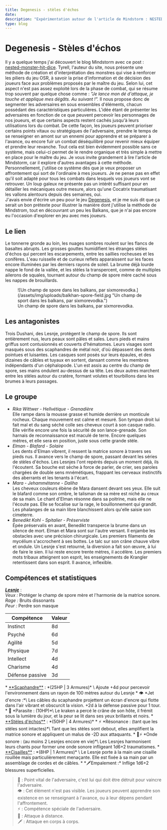 ```yaml
---
title: Degenesis - stèles d'échos
date: 
description: "Expérimentation autour de l'article de Mindstorm : NESTED MONSTER HIT DICE, appliqué à Degenesis."
type: blog
---
```


# Degenesis - Stèles d'échos
Il y a quelque temps j'ai découvert le blog Mindstorm avec ce post : \
<a href="https://www.mindstormpress.com/nested-monster-hit-dice" target="_blank">nested-monster-hit-dice</a>. Tyrell, l'auteur du site, nous présente une méthode de création et d'interprétation des monstres qui vise à renforcer les piliers du jeu OSR, à savoir la prise d'information et de décision des joueurs face aux problèmes proposés par le maître du jeu. 
Selon lui, cet aspect n'est pas assez exploité lors de la phase de combat, qui se résume trop souvent par quelque chose comme : *"Je lance mon dé d'attaque, je touche et applique mes dégâts. Au suivant !".* Il nous propose donc de segmenter les adversaires en sous ensembles d'éléments, chacun possédant des caractéristiques particulières. L'idée étant de présenter les adversaires en fonction de ce que peuvent percevoir les personnages de nos joueurs, et que certains aspects restent cachés jusqu'à leurs utilisations lors du combat. 
De cette façon, les joueurs peuvent prioriser certains points vitaux ou stratégiques de l'adversaire, prendre le temps de se renseigner en amont sur un ennemi pour apprendre et se préparer à l'avance, ou encore fuir un combat déséquilibré pour revenir mieux équiper et prendre leur revanche. Tout cela est bien évidemment possible sans ce système, mais celui-ci permet de le rendre organique et très simple à mettre en place pour le maître du jeu. Je vous invite grandement à lire l'article de Mindstorm, car il explore d'autres avantages à cette méthode.
Personnellement, j'utilise ce système dès que je veux proposer un affrontement qui sort de l'ordinaire à mes joueurs. Je ne pense pas en effet qu'il soit adapté pour tous les combats dans lesquels vos joueurs vont se retrouver. Un loup galeux ne présente pas un intérêt suffisant pour en détailler les mécaniques outre mesure, alors  qu'une Cocatrix traumatisant les vallons alentours depuis des semaines, oui.  
J'avais envie d'écrire un peu pour le jeu <a href="https://degenesis.com/" target="_blank">Degenesis</a>, et je me suis dit que ça serait un bon prétexte pour illustrer la manière dont j'utilise la méthode de Mindstrom, tout en découvrant un peu les Balkans, que je n'ai pas encore eu l'occasion d'explorer en jeu avec mes joueurs.  

## Le lien
Le tonnerre gronde au loin, les nuages sombres roulent sur les flancs de basaltes abrupts. Les grosses gouttes humidifient les étranges stèles d'échos qui percent les escarpements, entre les saillies rocheuses et les conifères. L'eau ruisselle et de curieux reflets apparaissent sur les faces encore illuminées par les derniers rayons de soleil. La brume déjà lourde nappe le fond de la vallée, et les stèles la transpercent, comme de multiples ailerons de squales, tournant autour du champ de spore mère caché sous les nappes de brouillards.

<figure class="breakout">
![Un champ de spore dans les balkans, par sixmorevodka.](/assets/img/uploads/balkhan-spore-field.jpg "Un champ de sport dans les balkans, par sixmorevodka.")
<figcaption class="flow-space__small">Un champ de spore dans les balkans, par sixmorevodka.</figcaption>
</figure>

## Les antagonistes
Trois Dushani, des Lesnje, protègent le champ de spore. Ils sont entièrement nus, leurs peaux sont pâles et sales. Leurs pieds et mains griffus sont contusionnés et couverts d'hématomes. Leurs visages sont masqués sous des scaphandres de métal noir, d'où dépassent des dents pointues et luisantes. Les casques sont posés sur leurs épaules, et des dizaines de câbles et tuyaux en sortent, dansant comme les membres indépendants d'un céphalopode. L'un est assis au centre du champ de spore, ses mains ondulent au-dessus de sa tête. Les deux autres marchent entre les stèles autour du cratère, formant volutes et tourbillons dans les brumes à leurs passages.  

## Le groupe
* *Rika Wittwer - Hellvétique - Grenadière*\
  Elle rampe dans la mousse grasse et humide derrière un monticule rocheux. Chaque mouvement est calme et mesuré. Son tympan droit lui fait mal et du sang séché colle ses cheveux court à son casque radio. Elle vérifie encore une fois la sécurité de son lance-grenade. Son harnais de reconnaissance est maculé de terre. Encore quelques mètres, et elle sera en position, juste sous cette grande stèle.
* *Elman - Blafard - Solaire*\
  Les dents d'Elman vibrent, il ressent la matrice sonore à travers ses pieds nus. Il avance vers le champ de spore, passant devant les séries de stèles d'échos. Les Lesnjes l'ont repérés depuis un moment déjà, ils l'écoutent. Sa bouche est sèche à force de parler, de crier, ses paroles chargées de double sens mnémétiques, frappant les cerveaux instinctifs des aberrants et les tenants à l'écart.   
* *Mara - Jehammétanne - Daliha*\
  Les cheveux couleurs ébène de Mara dansent devant ses yeux. Elle suit le blafard comme son ombre, le talisman de sa mère est niché au creux de sa main. Le chant d'Elman résonne dans sa poitrine, mais elle ne l'écoute pas. Elle se focalise sur la rage, le bouillonnement qui grandit. Les phalanges de sa main libre blanchissent alors qu'elle saisie son cimeterre. 
* *Benedikt Kohl - Spitalier - Préserviste*\
  Épée préservalis en avant, Benedikt transperce la brume dans un silence de mort. Elman et Mara sont sur l'autre versant. Il enjambe les obstacles avec une précision chirurgicale. Les premiers filaments de mycélium s'accrochent à ses bottes. Le talc sur son crâne chauve vibre et ondule. Un Lesnje s'est retourné, la diversion a fait son œuvre, à lui de faire le sien. Il lui reste encore trente mètres, il accélère. Les premiers mots tribaux atteignent son esprit, les enseignements de Krangler retentissent dans son esprit. Il avance, inflexible. 

## Compétences et statistiques
<u>***Lesnje***</u> : \
*Veux :* Protéger le champ de spore mère et l'harmonie de la matrice sonore. \
*Rage :* Bruits dissonants\
*Peur :* Perdre son masque

<table class="flow-space__small"><thead><tr><th>Compétence</th><th>Valeur</th></tr></thead><tbody><tr><td>Instinct</td><td>8d</td></tr><tr><td>Psyché</td><td>6d</td></tr><tr><td>Agilité</td><td>5d</td></tr><tr><td>Physique</td><td>7d</td></tr><tr><td>Intellect</td><td>4d</td></tr><tr><td>Charisme</td><td>4d</td></tr><tr><td>Défense passive</td><td>3d</td></tr></tbody></table>

<div class="no-bullet">
* <u>**Scaphandre**</u> : *(25HP | 3 Armures)* \
  Ajoute +4d pour percevoir l'environnement dans un rayon de 100 mètres autour du Lesnje
  * 👁️ *Jet d'encre :*\
    Les câbles du scaphandre projettent un écran d'encre qui flotte dans l'air vibrant et obscurcit la vision. +2d à la défense passive pour 1 tour.
  * 🤎 *Parasite : (10HP)*\
    Le kraken a percé le crâne de son hôte, il frémit sous la lumière du jour, et la peur se lit dans ses yeux brillants et noirs.
* <u>**Stèles d'échos**</u> : *(50HP | 4 Armures)* 
  * ⚡ *Résonance : (tant que les stèles sont intactes)*\
    Tant que les stèles sont debout, elles amplifient la matrice sonore et appliquent un malus de -2D aux attaquants. 
  * 🏹⚡ *Onde sonore : (au moins 2 Lesnjes encore en vie)*\
    Les Lesnjes harmonisent leurs chants pour former une onde sonore infligeant 1d6+2 traumatismes. 
* <u>**Cisailles**</u> : *(8HP | 1 Armures)* \
  Le Lesnje porte à la main une cisaille rouillée mais particulièrement menaçante. Elle est fixée à sa main par un assemblage de cordes et de câbles. 
  * *🗡️Empalement :* Inflige 1d6+2 blessures superficielles.
</div>

> 🤎 : Point vital de l'adversaire, c'est lui qui doit être détruit pour vaincre l'adversaire. \
> 👁️ : Cet élément n'est pas visible. Les joueurs peuvent apprendre son existence en se renseignant à l'avance, ou à leur dépens pendant l'affrontement.\
> ⚡ : Compétence spéciale de l'adversaire. \
> 🏹 : Attaque à distance.\
> 🗡️ : Attaque en corps à corps.